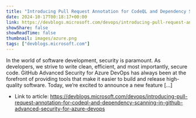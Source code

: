 ```yaml
---
title: "Introducing Pull Request Annotation for CodeQL and Dependency Scanning in GitHub Advanced Security for Azure DevOps"
date: 2024-10-17T00:18:17+00:00
link: https://devblogs.microsoft.com/devops/introducing-pull-request-annotation-for-codeql-and-dependency-scanning-in-github-advanced-security-for-azure-devops
showShare: false
showReadTime: false
thumbnail: images/azure.png
tags: ["devblogs.microsoft.com"]
---
```

In the world of software development, security is paramount. As developers, we strive to write clean, efficient, and most importantly, secure code. GitHub Advanced Security for Azure DevOps has always been at the forefront of providing tools that make it easier to build and release high-quality software. Today, we’re excited to announce a new feature […]

- Link to article: https://devblogs.microsoft.com/devops/introducing-pull-request-annotation-for-codeql-and-dependency-scanning-in-github-advanced-security-for-azure-devops